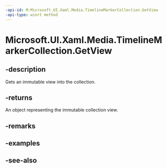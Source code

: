 ```yaml
---
-api-id: M:Microsoft.UI.Xaml.Media.TimelineMarkerCollection.GetView
-api-type: winrt method
---
```


<!-- Method syntax
public Windows.Foundation.Collections.IVectorView<Windows.UI.Xaml.Media.TimelineMarker> GetView()
-->

# Microsoft.UI.Xaml.Media.TimelineMarkerCollection.GetView

## -description
Gets an immutable view into the collection.

## -returns
An object representing the immutable collection view.

## -remarks

## -examples

## -see-also
